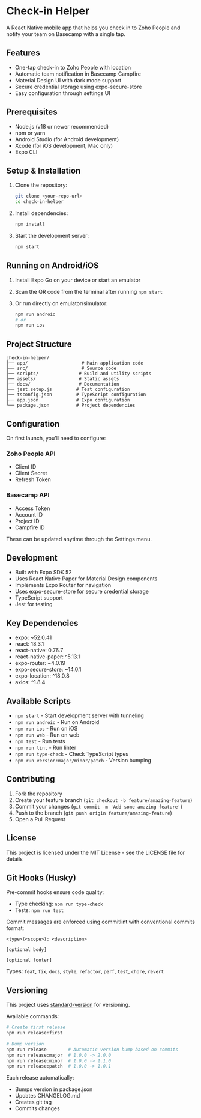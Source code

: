 # Check-in Helper

A React Native mobile app that helps you check in to Zoho People and notify your team on Basecamp with a single tap.

## Features

- One-tap check-in to Zoho People with location
- Automatic team notification in Basecamp Campfire
- Material Design UI with dark mode support
- Secure credential storage using expo-secure-store
- Easy configuration through settings UI

## Prerequisites

- Node.js (v18 or newer recommended)
- npm or yarn
- Android Studio (for Android development)
- Xcode (for iOS development, Mac only)
- Expo CLI

## Setup & Installation

1. Clone the repository:

   ```bash
   git clone <your-repo-url>
   cd check-in-helper
   ```

2. Install dependencies:

   ```bash
   npm install
   ```

3. Start the development server:

   ```bash
   npm start
   ```

## Running on Android/iOS

1. Install Expo Go on your device or start an emulator
2. Scan the QR code from the terminal after running `npm start`
3. Or run directly on emulator/simulator:

   ```bash
   npm run android
   # or
   npm run ios
   ```

## Project Structure

```text
check-in-helper/
├── app/                    # Main application code
├── src/                    # Source code
├── scripts/               # Build and utility scripts
├── assets/                # Static assets
├── docs/                  # Documentation
├── jest.setup.js         # Test configuration
├── tsconfig.json         # TypeScript configuration
├── app.json              # Expo configuration
└── package.json          # Project dependencies
```

## Configuration

On first launch, you'll need to configure:

### Zoho People API

- Client ID
- Client Secret
- Refresh Token

### Basecamp API

- Access Token
- Account ID
- Project ID
- Campfire ID

These can be updated anytime through the Settings menu.

## Development

- Built with Expo SDK 52
- Uses React Native Paper for Material Design components
- Implements Expo Router for navigation
- Uses expo-secure-store for secure credential storage
- TypeScript support
- Jest for testing

## Key Dependencies

- expo: ~52.0.41
- react: 18.3.1
- react-native: 0.76.7
- react-native-paper: ^5.13.1
- expo-router: ~4.0.19
- expo-secure-store: ~14.0.1
- expo-location: ^18.0.8
- axios: ^1.8.4

## Available Scripts

- `npm start` - Start development server with tunneling
- `npm run android` - Run on Android
- `npm run ios` - Run on iOS
- `npm run web` - Run on web
- `npm test` - Run tests
- `npm run lint` - Run linter
- `npm run type-check` - Check TypeScript types
- `npm run version:major/minor/patch` - Version bumping

## Contributing

1. Fork the repository
2. Create your feature branch (`git checkout -b feature/amazing-feature`)
3. Commit your changes (`git commit -m 'Add some amazing feature'`)
4. Push to the branch (`git push origin feature/amazing-feature`)
5. Open a Pull Request

## License

This project is licensed under the MIT License - see the LICENSE file for details

## Git Hooks (Husky)

Pre-commit hooks ensure code quality:

- Type checking: `npm run type-check`
- Tests: `npm run test`

Commit messages are enforced using commitlint with conventional commits format:

```
<type>(<scope>): <description>

[optional body]

[optional footer]
```

Types: `feat`, `fix`, `docs`, `style`, `refactor`, `perf`, `test`, `chore`, `revert`

## Versioning

This project uses [standard-version](https://github.com/conventional-changelog/standard-version) for versioning.

Available commands:

```bash
# Create first release
npm run release:first

# Bump version
npm run release        # Automatic version bump based on commits
npm run release:major  # 1.0.0 -> 2.0.0
npm run release:minor  # 1.0.0 -> 1.1.0
npm run release:patch  # 1.0.0 -> 1.0.1
```

Each release automatically:

- Bumps version in package.json
- Updates CHANGELOG.md
- Creates git tag
- Commits changes
